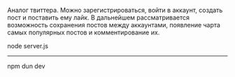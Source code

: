 Аналог твиттера. Можно зарегистрироваться, войти в аккаунт, создать пост и поставить ему лайк.
В дальнейшем рассматривается возможность сохранения постов между аккаунтами, появление чарта самых популярных постов и комментирование их.

node server.js
<hr>
npm dun dev

